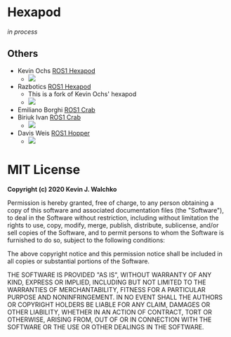 # Hexapod

*in process*

## Others

- Kevin Ochs [ROS1 Hexapod](https://github.com/KevinOchs/hexapod_ros)
    - [![](https://img.youtube.com/vi/IP-1HebkZnU/0.jpg)](https://www.youtube.com/watch?v=IP-1HebkZnU)
- Razbotics [ROS1 Hexapod](https://github.com/Razbotics/hexapod_ros)
    - This is a fork of Kevin Ochs' hexapod
    - [![](https://img.youtube.com/vi/3IBgmm3x5x4/0.jpg)](https://www.youtube.com/watch?v=3IBgmm3x5x4&feature=youtu.be)
- Emiliano Borghi [ROS1 Crab](https://github.com/eborghi10/Hexapod-ROS)
- Biriuk Ivan [ROS1 Crab](http://wiki.ros.org/Robots/HexapodRobot)
    - [![](https://img.youtube.com/vi/MAnXVhC6eX0/0.jpg)](https://www.youtube.com/watch?v=MAnXVhC6eX0&feature=emb_logo)
- Davis Weis [ROS1 Hopper](https://github.com/dmweis/Hopper_ROS)
    - [![](https://img.youtube.com/vi/8a914F4v1qk/0.jpg)](https://www.youtube.com/watch?v=8a914F4v1qk&list=PL2rJqSX7Z5cFj5UM5ozf1wcm_McQg75ch&index=4)

# MIT License

**Copyright (c) 2020 Kevin J. Walchko**

Permission is hereby granted, free of charge, to any person obtaining a copy
of this software and associated documentation files (the "Software"), to deal
in the Software without restriction, including without limitation the rights
to use, copy, modify, merge, publish, distribute, sublicense, and/or sell
copies of the Software, and to permit persons to whom the Software is
furnished to do so, subject to the following conditions:

The above copyright notice and this permission notice shall be included in all
copies or substantial portions of the Software.

THE SOFTWARE IS PROVIDED "AS IS", WITHOUT WARRANTY OF ANY KIND, EXPRESS OR
IMPLIED, INCLUDING BUT NOT LIMITED TO THE WARRANTIES OF MERCHANTABILITY,
FITNESS FOR A PARTICULAR PURPOSE AND NONINFRINGEMENT. IN NO EVENT SHALL THE
AUTHORS OR COPYRIGHT HOLDERS BE LIABLE FOR ANY CLAIM, DAMAGES OR OTHER
LIABILITY, WHETHER IN AN ACTION OF CONTRACT, TORT OR OTHERWISE, ARISING FROM,
OUT OF OR IN CONNECTION WITH THE SOFTWARE OR THE USE OR OTHER DEALINGS IN THE
SOFTWARE.
